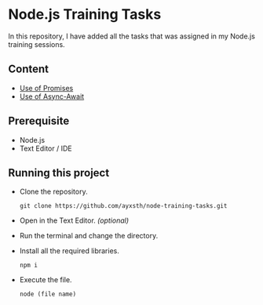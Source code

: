 # Node.js Training Tasks

In this repository, I have added all the tasks that was assigned in my Node.js training sessions.

## Content

-   [Use of Promises](https://github.com/ayxsth/node-training-tasks/tree/master/promise)
-   [Use of Async-Await](https://github.com/ayxsth/node-training-tasks/tree/master/async-await)

## Prerequisite

-   Node.js
-   Text Editor / IDE

## Running this project

-   Clone the repository.

    `git clone https://github.com/ayxsth/node-training-tasks.git`

-   Open in the Text Editor. _(optional)_
-   Run the terminal and change the directory.
-   Install all the required libraries.

    `npm i`

-   Execute the file.

    `node (file name)`
